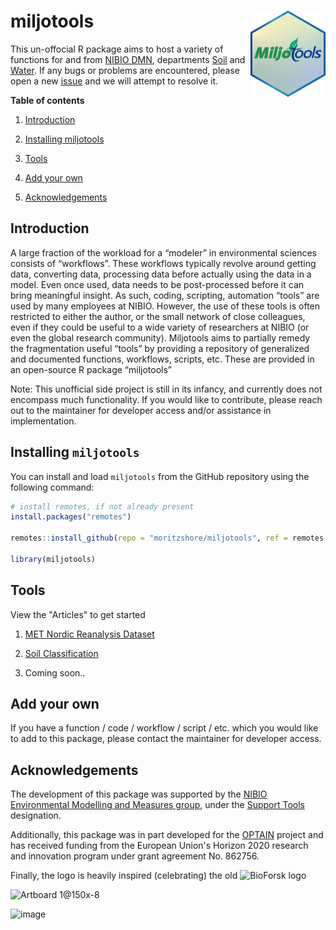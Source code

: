 # miljotools <img src="man/figures/logo.png" align="right" height="138"/>

This un-offocial R package aims to host a variety of functions for and from [NIBIO DMN](https://www.nibio.no/en/about-eng/our-divisions/division-of-environment-and-natural-resources?locationfilter=true), departments [Soil](https://www.nibio.no/en/about-eng/our-divisions/division-of-environment-and-natural-resources/soil-and-land-use?locationfilter=true) and [Water](https://www.nibio.no/en/about-eng/our-divisions/division-of-environment-and-natural-resources/hydrology-and-water-environment?locationfilter=true). If any bugs or problems are encountered, please open a new [issue](https://github.com/moritzshore/miljotools/issues) and we will attempt to resolve it.


**Table of contents**

1. [Introduction](#introduction)

2.  [Installing miljotools](#install)

3.  [Tools](#start)

4.  [Add your own](#add)

5.  [Acknowledgements](#ack)

## Introduction <a name="introduction"></a>

A large fraction of the workload for a “modeler” in environmental sciences consists of “workflows”. These workflows typically revolve around getting data, converting data, processing data before actually using the data in a model. Even once used, data needs to be post-processed before it can bring meaningful insight. As such, coding, scripting, automation “tools” are used by many employees at NIBIO. However, the use of these tools is often restricted to either the author, or the small network of close colleagues, even if they could be useful to a wide variety of researchers at NIBIO (or even the global research community). Miljotools aims to partially remedy the fragmentation useful “tools” by providing a repository of generalized and documented functions, workflows, scripts, etc. These are provided in an open-source R package “miljotools”

Note: This unofficial side project is still in its infancy, and currently does not encompass much functionality. If you would like to contribute, please reach out to the maintainer for developer access and/or assistance in implementation.

## Installing `miljotools` <a name="install"></a>

You can install and load `miljotools` from the GitHub repository using the following command:

``` r
# install remotes, if not already present
install.packages("remotes")

remotes::install_github(repo = "moritzshore/miljotools", ref = remotes::github_release())

library(miljotools)
```

## Tools <a name="start"></a>

View the "Articles" to get started

1.  [MET Nordic Reanalysis Dataset](https://moritzshore.github.io/miljotools/articles/metno_reanal.html)

2.  [Soil Classification](https://moritzshore.github.io/miljotools/articles/Norwegian_Soil_Classification.html)

3.  Coming soon..

## Add your own <a name="add"></a>

If you have a function / code / workflow / script / etc. which you would like to add to this package, please contact the maintainer for developer access.

## Acknowledgements <a name="ack"></a>

The development of this package was supported by the [NIBIO Environmental Modelling and Measures group](https://www.nibio.no/en/subjects/environment/environmental-modelling-and-measures?locationfilter=true), under the [Support Tools](https://www.nibio.no/en/subjects/environment/environmental-modelling-and-measures/support-tools?locationfilter=true) designation.

Additionally, this package was in part developed for the [OPTAIN](https://optain.eu/) project and has received funding from the European Union's Horizon 2020 research and innovation program under grant agreement No. 862756.

Finally, the logo is heavily inspired (celebrating) the old <img src="https://github.com/user-attachments/assets/cc004282-b64d-4357-8350-a3a48f279053" width="70" title="BioForsk"/> logo

![Artboard 1@150x-8](https://github.com/user-attachments/assets/e05d7984-a936-4114-8fc9-954444589a67)

![image](https://github.com/user-attachments/assets/01563fb1-4300-4480-bfaf-3e6bd026814a)



